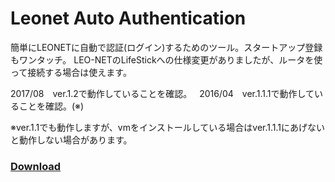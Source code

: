 # Leonet Auto Authentication
簡単にLEONETに自動で認証(ログイン)するためのツール。スタートアップ登録もワンタッチ。
LEO-NETのLifeStickへの仕様変更がありましたが、ルータを使って接続する場合は使えます。

2017/08　ver.1.2で動作していることを確認。  
2016/04　ver.1.1.1で動作していることを確認。(※)

※ver.1.1でも動作しますが、vmをインストールしている場合はver.1.1.1にあげないと動作しない場合があります。

### [Download](https://github.com/finalstream/LeonetAutoAuthentication/releases/latest)
